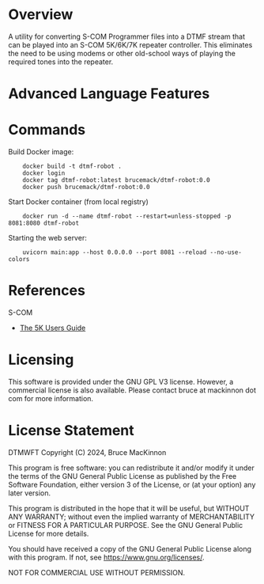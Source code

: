 Overview
========

A utility for converting S-COM Programmer files into a DTMF stream that 
can be played into an S-COM 5K/6K/7K repeater controller.  This eliminates
the need to be using modems or other old-school ways of playing the 
required tones into the repeater.

Advanced Language Features
==========================

Commands
========

Build Docker image:

        docker build -t dtmf-robot .  
        docker login
        docker tag dtmf-robot:latest brucemack/dtmf-robot:0.0        
        docker push brucemack/dtmf-robot:0.0      

Start Docker container (from local registry)

        docker run -d --name dtmf-robot --restart=unless-stopped -p 8081:8080 dtmf-robot

Starting the web server:

        uvicorn main:app --host 0.0.0.0 --port 8081 --reload --no-use-colors

References
==========

S-COM
* [The 5K Users Guide](http://www.scomcontrollers.com/downloads/5kmanualv20.pdf)

Licensing 
=========

This software is provided under the GNU GPL V3 license.  However, a commercial 
license is also available.  Please contact bruce at mackinnon dot com for more
information.

License Statement
=================

DTMWFT
Copyright (C) 2024, Bruce MacKinnon 

This program is free software: you can redistribute it and/or modify
it under the terms of the GNU General Public License as published by
the Free Software Foundation, either version 3 of the License, or
(at your option) any later version.

This program is distributed in the hope that it will be useful,
but WITHOUT ANY WARRANTY; without even the implied warranty of
MERCHANTABILITY or FITNESS FOR A PARTICULAR PURPOSE.  See the
GNU General Public License for more details.

You should have received a copy of the GNU General Public License
along with this program.  If not, see <https://www.gnu.org/licenses/>.

NOT FOR COMMERCIAL USE WITHOUT PERMISSION.
